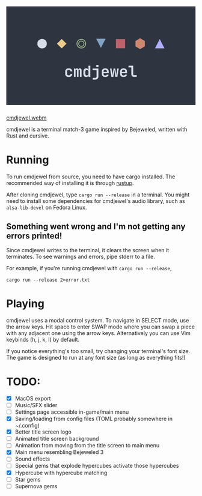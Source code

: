 ![cmdjewel](assets/images/logo.svg)
========

[cmdjewel.webm](https://github.com/user-attachments/assets/4173f720-140a-40ca-bd05-ac8a7674ebf0)

cmdjewel is a terminal match-3 game inspired by Bejeweled, written with Rust and cursive.

# Running

To run cmdjewel from source, you need to have cargo installed. The recommended way of installing it is through [rustup](https://rustup.rs/).

After cloning cmdjewel, type `cargo run --release` in a terminal. You might need to install some dependencies for cmdjewel's audio library, such as `alsa-lib-devel` on Fedora Linux.

## Something went wrong and I'm not getting any errors printed!
Since cmdjewel writes to the terminal, it clears the screen when it terminates. To see warnings and errors, pipe stderr to a file.  

For example, if you're running cmdjewel with `cargo run --release`, 
```
cargo run --release 2>error.txt
```

# Playing

cmdjewel uses a modal control system. To navigate in SELECT mode, use the arrow keys. Hit space to enter SWAP mode where you can swap a piece with any adjacent
one using the arrow keys. Alternatively you can use Vim keybinds (h, j, k, l) by default.

If you notice everything's too small, try changing your terminal's font size. The game is designed to run at any font size (as long as everything fits!)

# TODO:
- [x] MacOS export
- [ ] Music/SFX slider
- [ ] Settings page accessible in-game/main menu
- [X] Saving/loading from config files (TOML probably somewhere in ~/.config)
- [X] Better title screen logo
- [ ] Animated title screen background
- [ ] Animation from moving from the title screen to main menu
- [X] Main menu resembling Bejeweled 3
- [ ] Sound effects
- [ ] Special gems that explode hypercubes activate those hypercubes
- [x] Hypercube with hypercube matching
- [ ] Star gems
- [ ] Supernova gems
